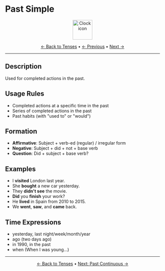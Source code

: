 # Past Simple

<div align="center">
  <img src="https://cdn.jsdelivr.net/gh/twitter/twemoji@14.0.2/assets/72x72/1f552.png" alt="Clock icon" width="64">
</div>

<div align="center">

[← Back to Tenses](./) • [← Previous](04-present-perfect-continuous.md) • [Next →](06-past-continuous.md)

</div>

---

## Description
Used for completed actions in the past.

## Usage Rules
- Completed actions at a specific time in the past
- Series of completed actions in the past
- Past habits (with "used to" or "would")

## Formation
- **Affirmative**: Subject + verb-ed (regular) / irregular form
- **Negative**: Subject + did + not + base verb
- **Question**: Did + subject + base verb?

## Examples
- I **visited** London last year.
- She **bought** a new car yesterday.
- They **didn't see** the movie.
- **Did** you **finish** your work?
- He **lived** in Spain from 2010 to 2015.
- We **went**, **saw**, and **came** back.

## Time Expressions
- yesterday, last night/week/month/year
- ago (two days ago)
- in 1990, in the past
- when (When I was young...)

---

<div align="center">

[← Back to Tenses](./) • [Next: Past Continuous →](06-past-continuous.md)

</div>
